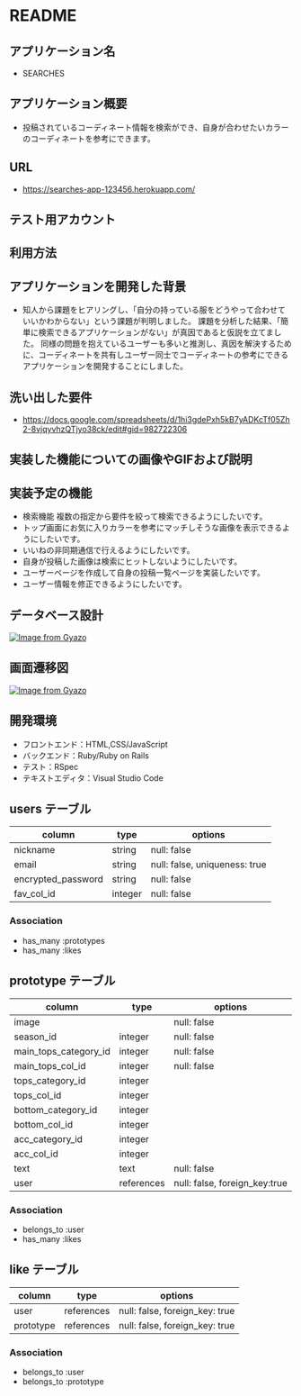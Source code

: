 # README

## アプリケーション名
- SEARCHES

## アプリケーション概要
- 投稿されているコーディネート情報を検索ができ、自身が合わせたいカラーのコーディネートを参考にできます。

## URL
- https://searches-app-123456.herokuapp.com/

## テスト用アカウント

## 利用方法

## アプリケーションを開発した背景
- 知人から課題をヒアリングし、「自分の持っている服をどうやって合わせていいかわからない」という課題が判明しました。
課題を分析した結果、「簡単に検索できるアプリケーションがない」が真因であると仮説を立てました。
同様の問題を抱えているユーザーも多いと推測し、真因を解決するために、コーディネートを共有しユーザー同士でコーディネートの参考にできるアプリケーションを開発することにしました。

## 洗い出した要件
- https://docs.google.com/spreadsheets/d/1hi3gdePxh5kB7yADKcTf05Zh2-8vjqyvhzQTjyo38ck/edit#gid=982722306

## 実装した機能についての画像やGIFおよび説明

## 実装予定の機能
- 検索機能
複数の指定から要件を絞って検索できるようにしたいです。
- トップ画面にお気に入りカラーを参考にマッチしそうな画像を表示できるようにしたいです。
- いいねの非同期通信で行えるようにしたいです。
- 自身が投稿した画像は検索にヒットしないようにしたいです。
- ユーザーページを作成して自身の投稿一覧ページを実装したいです。
- ユーザー情報を修正できるようにしたいです。


## データベース設計
[![Image from Gyazo](https://i.gyazo.com/c94051dc41487fcd42f08b8968ad59c1.png)](https://gyazo.com/c94051dc41487fcd42f08b8968ad59c1)

## 画面遷移図
[![Image from Gyazo](https://i.gyazo.com/c428154735e5e242d1e9dd647fab7d22.png)](https://gyazo.com/c428154735e5e242d1e9dd647fab7d22)

## 開発環境
- フロントエンド：HTML,CSS/JavaScript
- バックエンド：Ruby/Ruby on Rails
- テスト：RSpec
- テキストエディタ：Visual Studio Code

## users テーブル

| column             | type       | options                       |
| ------------------ | ---------- | ----------------------------- |
| nickname           | string     | null: false                   |
| email              | string     | null: false, uniqueness: true |
| encrypted_password | string     | null: false                   |
| fav_col_id         | integer    | null: false                   |

### Association
- has_many :prototypes
- has_many :likes

## prototype テーブル

| column                | type       | options                       |
| --------------------- | ---------- | ----------------------------- |
| image                 |            | null: false                   |
| season_id             | integer    | null: false                   |
| main_tops_category_id | integer    | null: false                   |
| main_tops_col_id      | integer    | null: false                   |
| tops_category_id      | integer    |                               |
| tops_col_id           | integer    |                               |
| bottom_category_id    | integer    |                               |
| bottom_col_id         | integer    |                               |
| acc_category_id       | integer    |                               |
| acc_col_id            | integer    |                               |
| text                  | text       | null: false                   |
| user                  | references | null: false, foreign_key:true |

### Association
- belongs_to :user
- has_many   :likes

## like テーブル

| column            | type       | options                        |
| ----------------- | ---------- | ------------------------------ |
| user              | references | null: false, foreign_key: true |
| prototype         | references | null: false, foreign_key: true |

### Association
- belongs_to :user
- belongs_to :prototype
